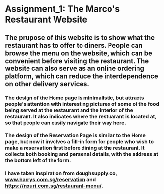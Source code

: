 # Assignment_1: The Marco's Restaurant Website

## The prupose of this website is to show what the restaurant has to offer to diners. People can browse the menu on the website, which can be convenient before visiting the restaurant. The website can also serve as an online ordering platform, which can reduce the interdependence on other delivery services.

### The design of the Home page is minimalistic, but attracts people's attention with interesting pictures of some of the food being served at the restaurant and the interior of the restaurant. It also indicates where the restuarant is located at, so that people can easily navigate their way here.

### The design of the Reservation Page is similar to the Home page, but now it involves a fill-in form for people who wish to make a reservation first before dining at the restaurant. It collects both booking and personal details, with the address at the bottom left of the form.

### I have taken inspiration from doughsupply.co, www.harrys.com.sg/reservation and https://nouri.com.sg/restaurant-menu/.

